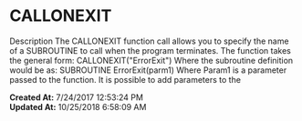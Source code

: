 # CALLONEXIT

Description The CALLONEXIT function call allows you to specify the name of a SUBROUTINE to call when the program terminates. The function takes the general form: CALLONEXIT("ErrorExit") Where the subroutine definition would be as: SUBROUTINE ErrorExit(parm1) Where Param1 is a parameter passed to the function. It is possible to add parameters to the   

**Created At:** 7/24/2017 12:53:24 PM  
**Updated At:** 10/25/2018 6:58:09 AM  

